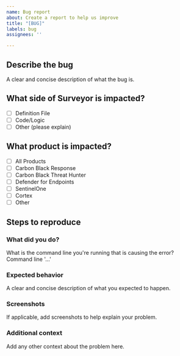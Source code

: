 ```yaml
---
name: Bug report
about: Create a report to help us improve
title: "[BUG]"
labels: bug
assignees: ''

---
```


## Describe the bug
A clear and concise description of what the bug is.

## What side of Surveyor is impacted?
- [ ] Definition File
- [ ] Code/Logic
- [ ] Other (please explain)

## What product is impacted?
- [ ] All Products
- [ ] Carbon Black Response
- [ ] Carbon Black Threat Hunter
- [ ] Defender for Endpoints
- [ ] SentinelOne
- [ ] Cortex
- [ ] Other

## Steps to reproduce

### What did you do?
What is the command line you're running that is causing the error? 
Command line '...'

### Expected behavior
A clear and concise description of what you expected to happen.

### Screenshots
If applicable, add screenshots to help explain your problem.

### Additional context
Add any other context about the problem here.
